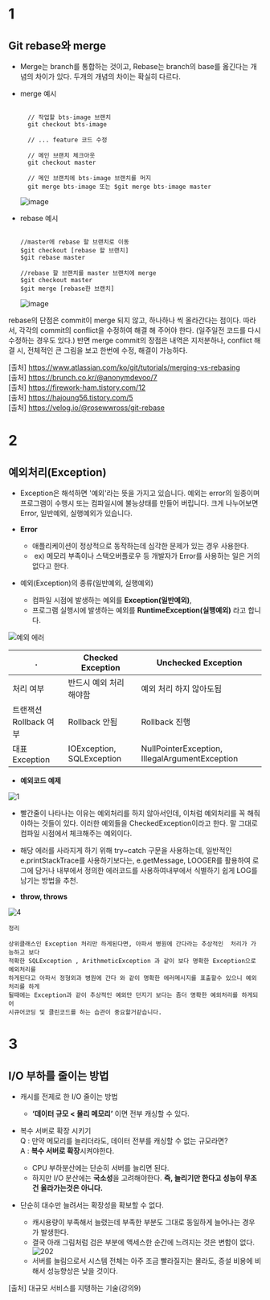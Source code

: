 # 1
## Git rebase와 merge

- Merge는 branch를 통합하는 것이고, Rebase는 branch의 base를 옮긴다는 개념의 차이가 있다. 두개의 개념의 차이는 확실히 다르다.

- merge 예시
    ```
    
      // 작업할 bts-image 브랜치
      git checkout bts-image
      
      // ... feature 코드 수정
      
      // 메인 브랜치 체크아웃
      git checkout master
      
      // 메인 브랜치에 bts-image 브랜치를 머지
      git merge bts-image 또는 $git merge bts-image master

    ```
    
    ![image](https://user-images.githubusercontent.com/20812458/161259646-e9d3c87f-5e64-4e6d-84aa-80683e75e64c.png)

- rebase 예시
    ```
    
    //master에 rebase 할 브랜치로 이동
    $git checkout [rebase 할 브랜치]
    $git rebase master

    //rebase 할 브랜치를 master 브랜치에 merge
    $git checkout master
    $git merge [rebase한 브랜치]
    
    ```
    
    ![image](https://user-images.githubusercontent.com/20812458/161260363-70ce5672-92ce-4ae9-a8eb-3a832f6f686e.png)

rebase의 단점은 commit이 merge 되지 않고, 하나하나 씩 올라간다는 점이다. 따라서, 각각의 commit의 conflict을 수정하여 해결 해 주어야 한다.
(일주일전 코드를 다시 수정하는 경우도 있다.)
반면 merge commit의 장점은 내역은 지저분하나, conflict 해결 시, 전체적인 큰 그림을 보고 한번에 수정, 해결이 가능하다.
    
[출처] https://www.atlassian.com/ko/git/tutorials/merging-vs-rebasing   
[출처] https://brunch.co.kr/@anonymdevoo/7   
[출처] https://firework-ham.tistory.com/12   
[출처] https://hajoung56.tistory.com/5   
[출처] https://velog.io/@rosewwross/git-rebase

# 2
## 예외처리(Exception)

- Exception은 해석하면 '예외'라는 뜻을 가지고 있습니다. 예외는 error의 일종이며 프로그램이 수행시 또는 컴파일시에 불능상태를 만들어 버립니다. 크게 나누어보면 Error, 일반예외, 실행예외가 있습니다.

- **Error**
    - 애플리케이션이 정상적으로 동작하는데 심각한 문제가 있는 경우 사용한다.
    -  ex) 메모리 부족이나 스택오버플로우 등 개발자가 Error를 사용하는 일은 거의 없다고 한다.

- 예외(Exception)의 종류(일반예외, 실행예외)
    - 컴파일 시점에 발생하는 예외를 **Exception(일반예외)**,
    - 프로그램 실행시에 발생하는 예외를 **RuntimeException(실행예외)** 라고 합니다.

![예외 에러](https://user-images.githubusercontent.com/83939644/161376531-93d6f0ca-dd5b-454f-a682-10780143f6c4.png)

|. |Checked Exception|Unchecked Exception|
|------|---|---|
|처리 여부|반드시 예외 처리 해야함|예외 처리 하지 않아도됨|
|트랜잭션 Rollback 여부|Rollback 안됨|Rollback 진행|
|대표 Exception|IOException, SQLException|NullPointerException, IllegalArgumentException|

- **예외코드 예제**

![1](https://user-images.githubusercontent.com/83939644/161376523-f4714a5e-ef24-4847-ae91-bc37eb716e78.png)

- 빨간줄이 나타나는 이유는 예외처리를 하지 않아서인데, 이처럼 예외처리를 꼭 해줘야하는 것들이 있다. 이러한 예외들을 CheckedException이라고 한다. 말 그대로 컴파일 시점에서 체크해주는 예외이다.

- 해당 에러를 사라지게 하기 위해 try~catch 구문을 사용하는데, 일반적인 e.printStackTrace를 사용하기보다는, e.getMessage, LOOGER를 활용하여 로그에 담거나 내부에서 정의한 에러코드를 사용하여내부에서 식별하기 쉽게 LOG를 남기는 방법을 추천. 

- **throw, throws**

![4](https://user-images.githubusercontent.com/83939644/161376527-63a84c9c-530f-4e4d-b1c5-4e8cf182799e.png)

```
정리

상위클래스인 Exception 처리만 하게된다면, 아파서 병원에 간다라는 추상적인  처리가 가능하고 보다   
적확한 SQLException , ArithmeticException 과 같이 보다 명확한 Exception으로 예외처리를   
하게된다고 아파서 정형외과 병원에 간다 와 같이 명확한 에러메시지를 표출할수 있으니 예외처리를 하게    
될때에는 Exception과 같이 추상적인 예외만 던지기 보다는 좀더 명확한 예외처리를 하게되어    
시큐어코딩 및 클린코드를 하는 습관이 중요할거같습니다.
```

# 3
## I/O 부하를 줄이는 방법
- 캐시를 전제로 한 I/O 줄이는 방법
    - **‘데이터 규모 < 물리 메모리’** 이면 전부 캐싱할 수 있다.

- 복수 서버로 확장 시키기   
    Q : 만약 메모리를 늘리더라도, 데이터 전부를 캐싱할 수 없는 규모라면?   
    A : **복수 서버로 확장**시켜야한다.
    - CPU 부하분산에는 단순히 서버를 늘리면 된다.
    - 하지만 I/O 분산에는 **국소성**을 고려해야한다. **즉, 늘리기만 한다고 성능이 무조건 올라가는것은 아니다.**

- 단순히 대수만 늘려서는 확장성을 확보할 수 없다.
    - 캐시용량이 부족해서 늘렸는데 부족한 부분도 그대로 동일하게 늘어나는 경우가 발생한다.
    - 결국 아래 그림처럼 검은 부분에 액세스한 순간에 느려지는 것은 변함이 없다.
    ![202](https://user-images.githubusercontent.com/22884224/161389854-61fbafdd-4107-4c9f-ac5f-a5f0498021f4.png)
    - 서버를 늘림으로서 시스템 전체는 아주 조금 빨라질지는 몰라도, 증설 비용에 비해서 성능향상은 낮을 것이다.

[출처] 대규모 서비스를 지탱하는 기술(강의9)
